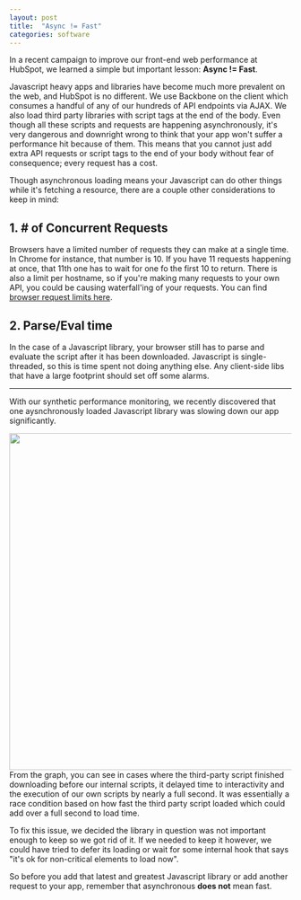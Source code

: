 ```yaml
---
layout: post
title:  "Async != Fast"
categories: software
---
```


In a recent campaign to improve our front-end web performance at HubSpot, we learned a simple but important lesson: __Async != Fast__.

Javascript heavy apps and libraries have become much more prevalent on the web, and HubSpot is no different. We use Backbone on the client which consumes a handful of any of our hundreds of API endpoints via AJAX. We also load third party libraries with script tags at the end of the body. Even though all these scripts and requests are happening asynchronously, it's very dangerous and downright wrong to think that your app won't suffer a performance hit because of them. This means that you cannot just add extra API requests or script tags to the end of your body without fear of consequence; every request has a cost.

Though asynchronous loading means your Javascript can do other things while it's fetching a resource, there are a couple other considerations to keep in mind:

## 1. # of Concurrent Requests

Browsers have a limited number of requests they can make at a single time. In Chrome for instance, that number is 10. If you have 11 requests happening at once, that 11th one has to wait for one fo the first 10 to return. There is also a limit per hostname, so if you're making many requests to your own API, you could be causing waterfall'ing of your requests. You can find [browser request limits here](http://www.browserscope.org/?category=network).

## 2. Parse/Eval time

In the case of a Javascript library, your browser still has to parse and evaluate the script after it has been downloaded. Javascript is single-threaded, so this is time spent not doing anything else. Any client-side libs that have a large footprint should set off some alarms.

-----

With our synthetic performance monitoring, we recently discovered that one aysnchronously loaded Javascript library was slowing down our app significantly.

<a href="http://cdn2.hubspot.net/hub/319577/file-2180960427-jpg/load_time_3rd_party_lib.jpg"><img src='http://cdn2.hubspot.net/hub/319577/file-2180960427-jpg/load_time_3rd_party_lib.jpg' style='margin-top:10px;display:block;margin:auto;width:600px;'/></a> From the graph, you can see in cases where the third-party script finished downloading before our internal scripts, it delayed time to interactivity and the execution of our own scripts by nearly a full second. It was essentially a race condition based on how fast the third party script loaded which could add over a full second to load time.

To fix this issue, we decided the library in question was not important enough to keep so we got rid of it. If we needed to keep it however, we could have tried to defer its loading or wait for some internal hook that says "it's ok for non-critical elements to load now".

So before you add that latest and greatest Javascript library or add another request to your app, remember that asynchronous __does not__ mean fast.
